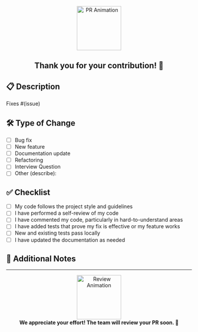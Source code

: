 <!--
  Thanks for opening a Pull Request! 🚀
  Please fill out the sections below to help us review your contribution.
-->

<div align="center">
  <img src="https://media.giphy.com/media/26ufnwz3wDUli7GU0/giphy.gif" width="120" alt="PR Animation">
  <h2>Thank you for your contribution! 🌟</h2>
</div>

## 📋 Description
<!-- Please include a summary of the change and which issue is fixed. -->

Fixes #(issue)

## 🛠️ Type of Change
<!-- Please delete options that are not relevant. -->
- [ ] Bug fix
- [ ] New feature
- [ ] Documentation update
- [ ] Refactoring
- [ ] Interview Question
- [ ] Other (describe):

## ✅ Checklist

- [ ] My code follows the project style and guidelines
- [ ] I have performed a self-review of my code
- [ ] I have commented my code, particularly in hard-to-understand areas
- [ ] I have added tests that prove my fix is effective or my feature works
- [ ] New and existing tests pass locally
- [ ] I have updated the documentation as needed

## 💬 Additional Notes
<!-- Add any other context or screenshots about your PR here. -->

---

<div align="center">
  <img src="https://media.giphy.com/media/3o7aD2saalBwwftBIY/giphy.gif" width="120" alt="Review Animation">
  <br>
  <b>We appreciate your effort! The team will review your PR soon. 🚀</b>
</div>
